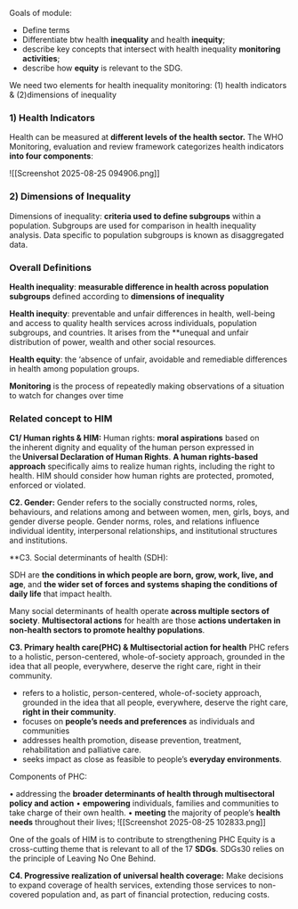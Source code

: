 
Goals of module: 
-  Define terms 
-  Differentiate btw health **inequality** and health **inequity**; 
- describe key concepts that intersect with health inequality **monitoring activities**; 
- describe how **equity** is relevant to the SDG.

We need two elements for health inequality monitoring: (1) health indicators & (2)dimensions of inequality
### 1) Health Indicators

Health can be measured at **different levels of the health sector.** The WHO Monitoring, evaluation and review framework categorizes health indicators **into four components**: 

![[Screenshot 2025-08-25 094906.png]]

### 2) Dimensions of Inequality

Dimensions of inequality: **criteria used to define subgroups** within a population. Subgroups are used for comparison in health inequality analysis. 
Data specific to population subgroups is known as disaggregated data. 

### Overall Definitions
**Health inequality**: **measurable difference in health across population subgroups** defined according to **dimensions of inequality**

**Health inequity**: preventable and unfair differences in health, well-being and access to quality health services across individuals, population subgroups, and countries. It arises from the **unequal and unfair distribution of power, wealth and other social resources. 

**Health equity**: the ‘absence of unfair, avoidable and remediable differences in health among population groups. 

**Monitoring** is the process of repeatedly making observations of a situation to watch for changes over time


### Related concept to HIM

**C1/ Human rights & HIM:**
Human rights: **moral aspirations** based on the inherent dignity and equality of the human person expressed in the **Universal Declaration of Human Rights**. 
**A human rights-based approach** specifically aims to realize human rights, including the right to health. HIM should consider how human rights are protected, promoted, enforced or violated. 

**C2. Gender:**
Gender refers to the socially constructed norms, roles, behaviours, and relations among and between women, men, girls, boys, and gender diverse people. Gender norms, roles, and relations influence individual identity, interpersonal relationships, and institutional structures and institutions. 

**C3. Social determinants of health (SDH): 

SDH are **the conditions in which people are born, grow, work, live, and age**, and **the wider set of forces and systems shaping the conditions of daily life** that impact health.  

Many social determinants of health operate **across multiple sectors of society**. **Multisectoral actions** for health are those **actions undertaken in non-health sectors to promote healthy populations**. 

**C3. Primary health care(PHC) & Multisectorial action for health**
 PHC refers to a holistic, person-centered, whole-of-society approach, grounded in the idea that all people, everywhere, deserve the right care, right in their community. 
 
- refers to a holistic, person-centered, whole-of-society approach, grounded in the idea that all people, everywhere, deserve the right care, **right in their community**.
- focuses on **people’s needs and preferences** as individuals and communities
- addresses health promotion, disease prevention, treatment, rehabilitation and palliative care.
- seeks impact as close as feasible to people’s **everyday environments**. 

Components of PHC: 

• addressing the **broader determinants of health through multisectoral policy and action**
• **empowering** individuals, families and communities to take charge of their own health. 
• **meeting** the majority of people’s **health needs** throughout their lives; 
![[Screenshot 2025-08-25 102833.png]]

One of the goals of HIM is to contribute to strengthening PHC 
Equity is a cross-cutting theme that is relevant to all of the 17 **SDGs**.  SDGs30 relies on the principle of Leaving No One Behind. 

**C4. Progressive realization of universal health coverage:**
Make decisions to expand coverage of health services, extending those services to non-covered population and, as part of financial protection, reducing costs. 


